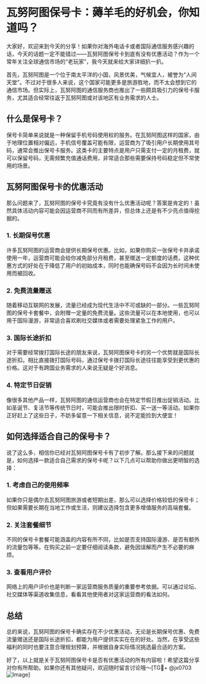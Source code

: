 # 瓦努阿图保号卡：薅羊毛的好机会，你知道吗？

大家好，欢迎来到今天的分享！如果你对海外电话卡或者国际通信服务感兴趣的话，今天的话题一定不能错过——瓦努阿图保号卡到底有没有优惠活动？作为一个常年关注全球通信市场的“老玩家”，我今天就来给大家详细扒一扒。

首先，瓦努阿图是一个位于南太平洋的小国，风景优美，气候宜人，被誉为“人间天堂”。不过对于很多人来说，这个国家可能更多是旅游胜地，而不太会想到它的通信市场。但实际上，瓦努阿图的通信服务商也推出了一些颇具吸引力的保号卡服务，尤其适合经常往返于瓦努阿图或对该地区有业务需求的人士。

## 什么是保号卡？

保号卡简单来说就是一种保留手机号码使用权的服务。在瓦努阿图这样的国家，由于地理位置相对偏远，手机信号覆盖可能有限，运营商为了吸引用户长期使用其号码，通常会推出保号卡服务。这类卡的主要特点是用户只需支付一定的月租费，就可以保留号码，无需频繁充值通话费用，非常适合那些需要保持号码稳定但不常使用的场景。

## 瓦努阿图保号卡的优惠活动

那么问题来了，瓦努阿图的保号卡究竟有没有什么优惠活动呢？答案是肯定的！虽然具体活动内容可能会因运营商不同而有所差异，但总体上还是有不少亮点值得挖掘的。

### 1. 长期保号优惠

许多瓦努阿图的运营商会提供长期保号优惠。比如，如果你购买一张保号卡并承诺使用一年，运营商可能会给你减免部分月租费，甚至赠送一定额度的话费。这种优惠方式的好处在于降低了用户的初始成本，同时也能确保号码不会因为长时间未使用而被回收。

### 2. 免费流量赠送

随着移动互联网的发展，流量已经成为现代生活中不可或缺的一部分。一些瓦努阿图的保号卡套餐中，会附赠一定量的免费流量。这些流量可以在本地使用，也可以用于国际漫游，非常适合喜欢刷社交媒体或者需要处理紧急工作的用户。

### 3. 国际长途折扣

对于需要经常拨打国际长途的朋友来说，瓦努阿图保号卡的另一个优势就是国际长途折扣。相比直接拨打国际号码，通过保号卡拨打国际长途往往能享受到更优惠的价格。这对于有跨国业务需求的人来说无疑是个好消息。

### 4. 特定节日促销

像很多其他产品一样，瓦努阿图的通信运营商也会在特定节假日推出促销活动。比如圣诞节、复活节等传统节日时，可能会推出限时折扣、买一送一等活动。如果你正好赶上了这些日子，不妨多留意一下相关信息，说不定能捡到大便宜！

## 如何选择适合自己的保号卡？

说了这么多，相信你已经对瓦努阿图保号卡有了初步了解。那么接下来的问题就是，如何选择一款适合自己需求的保号卡呢？以下几点可以帮助你做出更明智的选择：

### 1. 考虑自己的使用频率

如果你只是偶尔去瓦努阿图旅游或者短期出差，那么可以选择价格较低的保号卡；但如果需要长期在当地工作或生活，则建议选择包含更多增值服务的高端套餐。

### 2. 关注套餐细节

不同的保号卡套餐可能涵盖的内容有所不同，比如是否支持国际漫游、是否有额外的流量包等等。在购买之前一定要仔细阅读条款，避免因误解而产生不必要的麻烦。

### 3. 查看用户评价

网络上的用户评价也是判断一家运营商服务质量的重要参考依据。可以通过论坛、社交媒体等渠道收集信息，看看其他使用者对这家运营商的看法如何。

## 总结

总的来说，瓦努阿图的保号卡确实存在不少优惠活动，无论是长期保号优惠、免费流量赠送还是国际长途折扣，都能为用户提供实实在在的好处。当然，在享受这些福利的同时也要注意合理规划预算，并根据自身实际情况挑选最合适的方案。

好了，以上就是关于瓦努阿图保号卡是否有优惠活动的所有内容啦！希望这篇分享对你有所帮助。如果你还有其他疑问，欢迎随时留言讨论哦～[TG💪+ @jx0703 ![Image](https://github.com/user-attachments/assets/dbca1d08-cadb-493c-b0ec-ad6f7a83f270)]